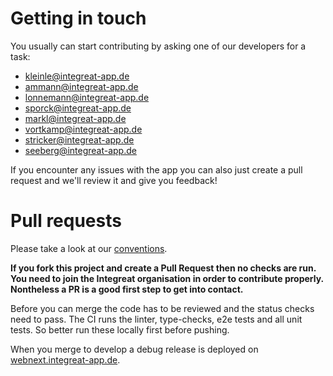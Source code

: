 # Getting in touch

You usually can start contributing by asking one of our developers for a task:
* <kleinle@integreat-app.de>
* <ammann@integreat-app.de>
* <lonnemann@integreat-app.de>
* <sporck@integreat-app.de>
* <markl@integreat-app.de>
* <vortkamp@integreat-app.de>
* <stricker@integreat-app.de>
* <seeberg@integreat-app.de>

If you encounter any issues with the app you can also just create a pull request and we'll review
it and give you feedback!

# Pull requests
Please take a look at our [conventions](docs/conventions.md).

**If you fork this project and create a Pull Request then no checks are run. You need to join the Integreat organisation in order to contribute properly. Nontheless a PR is a good first step to get into contact.**

Before you can merge the code has to be reviewed and the status checks need to pass.
The CI runs the linter, type-checks, e2e tests and all unit tests. So better run these locally first before pushing.

When you merge to develop a debug release is deployed on [webnext.integreat-app.de](https://webnext.integreat-app.de/).

